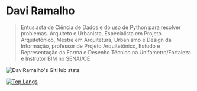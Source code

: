 # Davi Ramalho

> Entusiasta de Ciência de Dados e do uso de Python para resolver problemas. Arquiteto e Urbanista, Especialista em Projeto Arquitetônico, Mestre em Arquitetura, Urbanismo e Design da Informação, professor de Projeto Arquitetônico, Estudo e Representação da Forma e Desenho Técnico na Unifametro/Fortaleza e Instrutor BIM no SENAI/CE.

![DaviRamalho's GitHub stats](https://github-readme-stats.vercel.app/api?username=daviramalho&theme=great-gatsby&show_icons=true)

[![Top Langs](https://github-readme-stats.vercel.app/api/top-langs/?username=daviramalho&theme=great-gatsby&show_icons=true)](https://github.com/daviramalho/github-readme-stats)

